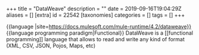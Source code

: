 +++
title = "DataWeave"
description = ""
date = 2019-09-16T19:04:29Z
aliases = []
[extra]
id = 22542
[taxonomies]
categories = []
tags = []
+++

{{language
|site=https://docs.mulesoft.com/mule-runtime/4.2/dataweave}}
{{language programming paradigm|Functional}}
DataWeave is a [[functional programming]] language that allows to read and write any kind of format (XML, CSV, JSON, Pojos, Maps, etc)

